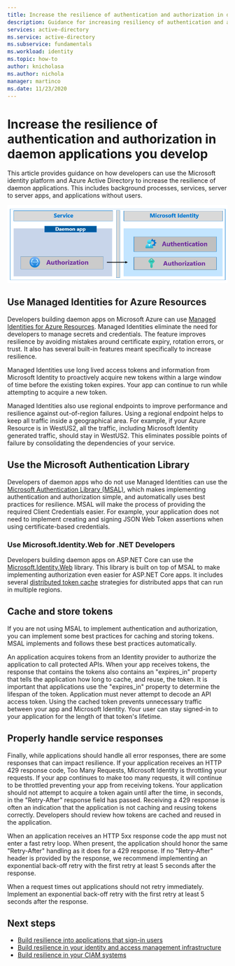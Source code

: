 ```yaml
---
title: Increase the resilience of authentication and authorization in daemon applications you develop
description: Guidance for increasing resiliency of authentication and authorization in daemon application using the Microsoft identity platform 
services: active-directory 
ms.service: active-directory
ms.subservice: fundamentals 
ms.workload: identity
ms.topic: how-to
author: knicholasa
ms.author: nichola
manager: martinco
ms.date: 11/23/2020
---
```


# Increase the resilience of authentication and authorization in daemon applications you develop

This article provides guidance on how developers can use the Microsoft identity platform and Azure Active Directory to increase the resilience of daemon applications. This includes background processes, services, server to server apps, and applications without users.

![A daemon application making a call to Microsoft identity](media/resilience-daemon-app/calling-microsoft-identity.png)

## Use Managed Identities for Azure Resources

Developers building daemon apps on Microsoft Azure can use [Managed Identities for Azure Resources](../managed-identities-azure-resources/overview.md). Managed Identities eliminate the need for developers to manage secrets and credentials. The feature improves resilience by avoiding mistakes around certificate expiry, rotation errors, or trust. It also has several built-in features meant specifically to increase resilience.

Managed Identities use long lived access tokens and information from Microsoft Identity to proactively acquire new tokens within a large window of time before the existing token expires. Your app can continue to run while attempting to acquire a new token.

Managed Identities also use regional endpoints to improve performance and resilience against out-of-region failures. Using a regional endpoint helps to keep all traffic inside a geographical area. For example, if your Azure Resource is in WestUS2, all the traffic, including Microsoft Identity generated traffic, should stay in WestUS2. This eliminates possible points of failure by consolidating the dependencies of your service.

## Use the Microsoft Authentication Library

Developers of daemon apps who do not use Managed Identities can use the [Microsoft Authentication Library (MSAL)](../develop/msal-overview.md), which makes implementing authentication and authorization simple, and automatically uses best practices for resilience. MSAL will make the process of providing the required Client Credentials easier. For example, your application does not need to implement creating and signing JSON Web Token assertions when using certificate-based credentials.

### Use Microsoft.Identity.Web for .NET Developers

Developers building daemon apps on ASP.NET Core can use the [Microsoft.Identity.Web](../develop/microsoft-identity-web.md) library. This library is built on top of MSAL to make implementing authorization even easier for ASP.NET Core apps. It includes several [distributed token cache](https://github.com/AzureAD/microsoft-identity-web/wiki/token-cache-serialization#distributed-token-cache) strategies for distributed apps that can run in multiple regions.

## Cache and store tokens

If you are not using MSAL to implement authentication and authorization, you can implement some best practices for caching and storing tokens. MSAL implements and follows these best practices automatically.

An application acquires tokens from an Identity provider to authorize the application to call protected APIs. When your app receives tokens, the response that contains the tokens also contains an "expires\_in" property that tells the application how long to cache, and reuse, the token. It is important that applications use the "expires\_in" property to determine the lifespan of the token. Application must never attempt to decode an API access token. Using the cached token prevents unnecessary traffic between your app and Microsoft Identity. Your user can stay signed-in to your application for the length of that token's lifetime.

## Properly handle service responses

Finally, while applications should handle all error responses, there are some responses that can impact resilience. If your application receives an HTTP 429 response code, Too Many Requests, Microsoft Identity is throttling your requests. If your app continues to make too many requests, it will continue to be throttled preventing your app from receiving tokens. Your application should not attempt to acquire a token again until after the time, in seconds, in the "Retry-After" response field has passed. Receiving a 429 response is often an indication that the application is not caching and reusing tokens correctly. Developers should review how tokens are cached and reused in the application.

When an application receives an HTTP 5xx response code the app must not enter a fast retry loop. When present, the application should honor the same "Retry-After" handling as it does for a 429 response. If no "Retry-After" header is provided by the response, we recommend implementing an exponential back-off retry with the first retry at least 5 seconds after the response.

When a request times out applications should not retry immediately. Implement an exponential back-off retry with the first retry at least 5 seconds after the response.

## Next steps

- [Build resilience into applications that sign-in users](resilience-client-app.md)
- [Build resilience in your identity and access management infrastructure](resilience-in-infrastructure.md)
- [Build resilience in your CIAM systems](resilience-b2c.md)